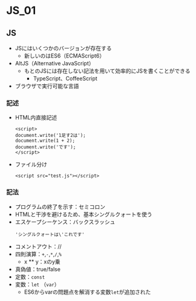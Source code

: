 # JS_01
## JS
- JSにはいくつかのバージョンが存在する
  - 新しいのはES6（ECMAScript6）
- AltJS（Alternative JavaScript）
  - もとのJSには存在しない記法を用いて効率的にJSを書くことができる
    - TypeScript、CoffeeScript
- ブラウザで実行可能な言語

### 記述
- HTML内直接記述
    ```
    <script>
    document.write('1足す2は');
    document.write(1 + 2);
    document.write('です');
    </script>
    ```
- ファイル分け
  ```
  <script src="test.js"></script>
  ```
### 記法
- プログラムの終了を示す：セミコロン
- HTMLと干渉を避けるため、基本シングルクォートを使う
- エスケープシーケンス：バックスラッシュ
  ```
  'シングルクォートは\'これです'
  ```
- コメントアウト：//
- 四則演算：`+`,`-`,`*`,`/`,`%`
  - x ** y：xのy乗
- 真偽値：true/false
- 定数：`const`
- 変数：`let` （`var`）
  - ES6からvarの問題点を解消する変数`let`が追加された
